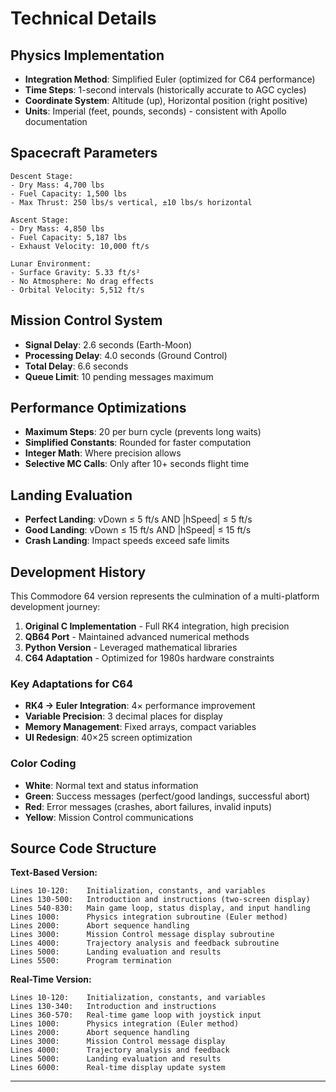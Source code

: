 # Technical Details

## Physics Implementation

- **Integration Method**: Simplified Euler (optimized for C64 performance)
- **Time Steps**: 1-second intervals (historically accurate to AGC cycles)
- **Coordinate System**: Altitude (up), Horizontal position (right positive)
- **Units**: Imperial (feet, pounds, seconds) - consistent with Apollo documentation

## Spacecraft Parameters

```
Descent Stage:
- Dry Mass: 4,700 lbs
- Fuel Capacity: 1,500 lbs
- Max Thrust: 250 lbs/s vertical, ±10 lbs/s horizontal

Ascent Stage:
- Dry Mass: 4,850 lbs  
- Fuel Capacity: 5,187 lbs
- Exhaust Velocity: 10,000 ft/s

Lunar Environment:
- Surface Gravity: 5.33 ft/s²
- No Atmosphere: No drag effects
- Orbital Velocity: 5,512 ft/s
```

## Mission Control System

- **Signal Delay**: 2.6 seconds (Earth-Moon)
- **Processing Delay**: 4.0 seconds (Ground Control)
- **Total Delay**: 6.6 seconds
- **Queue Limit**: 10 pending messages maximum

## Performance Optimizations

- **Maximum Steps**: 20 per burn cycle (prevents long waits)
- **Simplified Constants**: Rounded for faster computation
- **Integer Math**: Where precision allows
- **Selective MC Calls**: Only after 10+ seconds flight time

## Landing Evaluation

- **Perfect Landing**: vDown ≤ 5 ft/s AND |hSpeed| ≤ 5 ft/s
- **Good Landing**: vDown ≤ 15 ft/s AND |hSpeed| ≤ 15 ft/s  
- **Crash Landing**: Impact speeds exceed safe limits

## Development History

This Commodore 64 version represents the culmination of a multi-platform development journey:

1. **Original C Implementation** - Full RK4 integration, high precision
2. **QB64 Port** - Maintained advanced numerical methods
3. **Python Version** - Leveraged mathematical libraries
4. **C64 Adaptation** - Optimized for 1980s hardware constraints

### Key Adaptations for C64

- **RK4 → Euler Integration**: 4× performance improvement
- **Variable Precision**: 3 decimal places for display
- **Memory Management**: Fixed arrays, compact variables
- **UI Redesign**: 40×25 screen optimization

### Color Coding

- **White**: Normal text and status information
- **Green**: Success messages (perfect/good landings, successful abort)
- **Red**: Error messages (crashes, abort failures, invalid inputs)
- **Yellow**: Mission Control communications

## Source Code Structure

**Text-Based Version:**

```
Lines 10-120:    Initialization, constants, and variables
Lines 130-500:   Introduction and instructions (two-screen display)
Lines 540-830:   Main game loop, status display, and input handling
Lines 1000:      Physics integration subroutine (Euler method)
Lines 2000:      Abort sequence handling
Lines 3000:      Mission Control message display subroutine
Lines 4000:      Trajectory analysis and feedback subroutine
Lines 5000:      Landing evaluation and results
Lines 5500:      Program termination
```

**Real-Time Version:**

```
Lines 10-120:    Initialization, constants, and variables
Lines 130-340:   Introduction and instructions  
Lines 360-570:   Real-time game loop with joystick input
Lines 1000:      Physics integration (Euler method)
Lines 2000:      Abort sequence handling
Lines 3000:      Mission Control message display
Lines 4000:      Trajectory analysis and feedback
Lines 5000:      Landing evaluation and results
Lines 6000:      Real-time display update system
```

---
